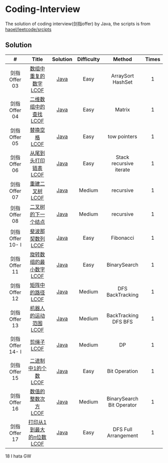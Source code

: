 # Coding-Interview
The solution of coding interview(剑指offer) by Java, the scripts is from [haoel/leetcode/srcipts](<https://github.com/haoel/leetcode>)

## Solution
| #    | Title                                                   | Solution | Difficulty | Method| Times |
| :----: | :-------------------------------------------------------: | :--------: | :----------: | :--------: | :----------: |
|剑指 Offer 03|[数组中重复的数字 LCOF](https://leetcode-cn.com/problems/shu-zu-zhong-zhong-fu-de-shu-zi-lcof/) | [Java](algorithms/java/ch3_01DuplicationInArray/DuplicationInArray.java)|Easy|ArraySort HashSet|1|
|剑指 Offer 04|[二维数组中的查找 LCOF](https://leetcode-cn.com/problems/er-wei-shu-zu-zhong-de-cha-zhao-lcof/) | [Java](./algorithms/java/ch04FindInPartiallySortedMatrix/FindInPartiallySortedMatrix.java)|Easy|Matrix|1|
|剑指 Offer 05|[替换空格 LCOF](https://leetcode-cn.com/problems/ti-huan-kong-ge-lcof/) | [Java](./algorithms/java/ch05ReplaceSpaces/ReplaceSpaces.java)|Easy|tow pointers|1|
|剑指 Offer 06|[从尾到头打印链表 LCOF](https://leetcode-cn.com/problems/cong-wei-dao-tou-da-yin-lian-biao-lcof/) | [Java](./algorithms/java/ch06PrintListInReversedOrder/PrintListInReversedOrder.java)|Easy|Stack recursive iterate|1|
|剑指 Offer 07|[重建二叉树 LCOF](https://leetcode-cn.com/problems/zhong-jian-er-cha-shu-lcof/) | [Java](./algorithms/java/ch07ConstructBinaryTree/ConstructBinaryTree.java)|Medium|recursive|1|
|剑指 Offer 08|[二叉树的下一个结点](https://www.nowcoder.com/practice/9023a0c988684a53960365b889ceaf5e?tpId=13&tqId=11210&rp=1&ru=%2Fta%2Fcoding-interviews&qru=%2Fta%2Fcoding-interviews%2Fquestion-ranking&tab=answerKey) | [Java](./algorithms/java/ch08NextNodeInBinaryTrees/NextNodeInBinaryTrees.java)|Medium|recursive|1|
|剑指 Offer 10- I|[斐波那契数列  LCOF](https://leetcode-cn.com/problems/fei-bo-na-qi-shu-lie-lcof/) | [Java](./algorithms/java/ch10Fibonacci/Fibonacci.java)|Easy|Fibonacci|1|
|剑指 Offer 11|[旋转数组的最小数字  LCOF](https://leetcode-cn.com/problems/xuan-zhuan-shu-zu-de-zui-xiao-shu-zi-lcof/) | [Java](./algorithms/java/ch11MinNumberInRotatedArray/MinNumberInRotatedArray.java)|Easy|BinarySearch|1|
|剑指 Offer 12|[矩阵中的路径  LCOF](https://leetcode-cn.com/problems/ju-zhen-zhong-de-lu-jing-lcof/) | [Java](./algorithms/java/ch12StringPathInMatrix/StringPathInMatrix.java)|Medium|DFS BackTracking|1|
|剑指 Offer 13|[机器人的运动范围  LCOF](https://leetcode-cn.com/problems/ji-qi-ren-de-yun-dong-fan-wei-lcof/) | [Java](./algorithms/java/ch13RobotMove/RobotMove.java)|Medium|BackTracking DFS BFS|1|
|剑指 Offer 14- I|[剪绳子  LCOF](https://leetcode-cn.com/problems/jian-sheng-zi-lcof/) | [Java](./algorithms/java/ch14CuttingRope/CuttingRope.java)|Medium|DP|1|
|剑指 Offer 15|[二进制中1的个数 LCOF](https://leetcode-cn.com/problems/er-jin-zhi-zhong-1de-ge-shu-lcof/) | [Java](./algorithms/java/ch15NumberOf1InBinary/NumberOf1InBinary.java)|Easy|Bit Operation|1|
|剑指 Offer 16|[数值的整数次方 LCOF](https://leetcode-cn.com/problems/shu-zhi-de-zheng-shu-ci-fang-lcof/) | [Java](./algorithms/java/ch16Power/Power.java)|Medium|BinarySearch Bit Operator|1|
|剑指 Offer 17|[打印从1到最大的n位数 LCOF](https://leetcode-cn.com/problems/da-yin-cong-1dao-zui-da-de-nwei-shu-lcof/) | [Java](./algorithms/java/ch17Print1ToMaxOfNDigits/Print1ToMaxOfNDigits.java)|Easy|DFS Full Arrangement|1|

18
I hata GW
